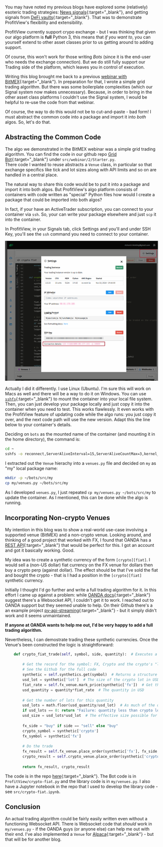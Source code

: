 You may have noted my previous blogs have explored some (relatively) esoteric trading strategies: [News signals](https://profitview.net/blog/what-i-learned-when-building-an-ai-news-trading-bot){:target="_blank"}, and getting signals from [DeFi vaults](https://profitview.net/blog/how-i-used-deepseek-to-build-a-profitable-defi-trading-algorithm-in-one-morning){:target="_blank"}.  That was to demonstrate ProfitView's flexibility and extensibility.

ProfitView currently support crypo exchange - but I was thinking that given our algo platform is **full** Python 3, this means that _if you want to_, you can yourself extend to other asset classes prior to us getting around to adding support.

Of course, this won't work for those writing _Bots_ (since it is the end-user who needs the exchange connection).  But we do still fully support our Trading side of the platform, which leaves you in control of execution.

Writing this blog brought me back to a previous [webinar with BitMEX](https://profitview.net/events/getting-started-with-trading-bots){:target="_blank"}.  In preparation for that, I wrote a simple grid trading algorithm.  But there was some boilerplate complexities (which our Signal system now makes unnecessary).  Because, in order to bring in the other asset class platforms I couldn't use the Signal system, I would be helpful to re-use the code from that webinar.

Of course, the way to do this would not be to cut-and-paste - bad form!  I must abstract the common code into a package and import it into _both_ algos.  So, let's do that.

## Abstracting the Common Code

The algo we demonstrated in the BitMEX webinar was a simple grid trading algorithm.  You can find the code in our github repo 
[Grid Bot](https://github.com/profitviews/grid-bot){:target="_blank"} under `src/webinar/2/Starter.py`.  
There code I wanted to reuse abstracts a `Venue` class, in particular so that exchange specifics like tick and lot sizes along 
with API limits and so on are handled in a central place.

The natural way to share this code would be to put it into a package and import it into both algos.  But ProfitView's algo platform consists 
of containers with code written as "special" Python files how would I create  a package that could be imported into both algos?

In fact, if your have an ActiveTrader subscription, you can connect to your container via `ssh`.  So, your can write your package elsewhere and just `scp` it into the container.

In ProfitView, in your Signals tab, click Settings and you'll and under SSH Key, you'll see the `ssh` command you need to connect to your container.

![ssh to container](ssh-to-container.png)

Actually I did it differently.  I use Linux (Ubuntu).  I'm sure this will work on Macs as well and there will be a way to do it on Windows.  You can use [`sshfs`](https://github.com/libfuse/sshfs){:target="_blank"} to mount the container into your local file system.  Then, you can just develop your package locally and just copy it into the container when you need to test.  This works flawlessly.  It even works with the ProfitView feature of updating code while the algo runs: you just copy it over, and the next code path will use the new version.  Adapt this the line below to your container's details.

Deciding on `bots` as the mounted name of the container (and mounting it in the home directory), the command is:

```bash
cd ~
sshfs -o reconnect,ServerAliveInterval=15,ServerAliveCountMax=3,kernel_cache,auto_cache -p 12345 trader@12.34.56.78: bots
```	

I extracted out the `Venue` hierachy into a `venues.py` file and decided on `my` as "my" local package name:

```bash
mkdir -p ~/bots/src/my
cp my/venues.py ~/bots/src/my
```

As I developed `venues.py`, I just repeated `cp my/venues.py ~/bots/src/my` to update the container.  As I mentioned, this can be done while the algo is running.

## Incorporating Non-crypto Venues

My intention in this blog was to show a real-world use-case involving a supported venue (BitMEX) and a non-crypto venue.  Looking around, and thinking of a good project that worked with FX, I found that OANDA has a [REST API](https://developer.oanda.com/rest-live-v20/){:target="_blank"} that would be perfect for this.  I got an account and got it basically working.  Good.

My idea was to create a synthetic currency of the form `[crypto][fiat]`.  I would sell a (non-US dollar) fiat currency on the FX venue for dollars then buy a crypto perp (against dollar).  The effect should be that I've sold the fiat and bought the crypto - that is I had a position in the `[crypto][fiat]` synthetic currency.

Initially I thought I'd go further and write a full trading algorithm for it.  In this effort I came up against a problem: while [OANDA docs](https://developer.oanda.com/rest-live-v20/development-guide/){:target="_blank"} suggest there's a Websocket API, I couldn't get it to work.  I reached out to OANDA support but they seemed unable to help.  On their Github there's a an example project [py-api-streaming](https://github.com/oanda/py-api-streaming){:target="_blank"} - but it simply didn't work and it seems unmaintained.

**If anyone at OANDA wants to help me out, I'd be very happy to add a full trading algorithm.**

Nevertheless, I can demostrate trading these synthetic currencies.  Once the Venue's been constructed the logic is straightforward:

```python
	def crypto_fiat_trade(self, symbol, side, quantity):  # Executes a sythetic market order

		# Get the record for the symbol: FX, Crypto and the crypto's "lot size" (in USD)
		# See the Github for the full code
		synthetic = self.synthetics.get(symbol)  # Returns a structure like {'fx': 'EUR_USD', 'crypto': 'ETHUSD', 'lot': 237.0}
		usd_lot = synthetic['lot']  # The size of the crypto lot in USD
		fiat_rate = self.fx_venue.mark_price(synthetic['fx'])  # Get the USD conversion rate
		usd_quantity = quantity*fiat_rate  # The quantity in USD
		
		# Get the number of lots for this quantity
		usd_lots = math.floor(usd_quantity/usd_lot)  # As much of the quantity as can be traded on the crypto side
		if usd_lots == 0: return "Failure: quantity less than crypto lot size"
		usd_size = usd_lots*usd_lot  # The effective size possible for the FX trade
		
		fx_side = "buy" if side == "sell" else "buy"
		crypto_symbol = synthetic['crypto']
		fx_symbol = synthetic['fx']

		# Do the trade
		fx_result = self.fx_venue.place_order(synthetic['fx'], fx_side, usd_size)
		crypto_result = self.crypto_venue.place_order(synthetic['crypto'], side, usd_lots)
		
		return fx_result, crypto_result
```

The code is in the repo [here](https://github.com/profitviews/crypto-fiat){:target="_blank"}.  The Bot code is in `ProfitView/crypto-fiat.py` and the library code is in `my/venues.py`.  I also have a Jupyter notebook in the repo that I used to develop the library code - see `src/crypto-fiat.ipynb`.

## Conclusion

An actual trading algorithm could be fairly easily written even without a functioning Websocket API.  There is Websocket code that *should* work in `my/venues.py` - if the OANDA guys (or anyone else) can help me out with their end.  I've also implemented a `Venue` for [Alpaca](https://alpaca.markets/){:target="_blank"} - but that will be for another blog.
